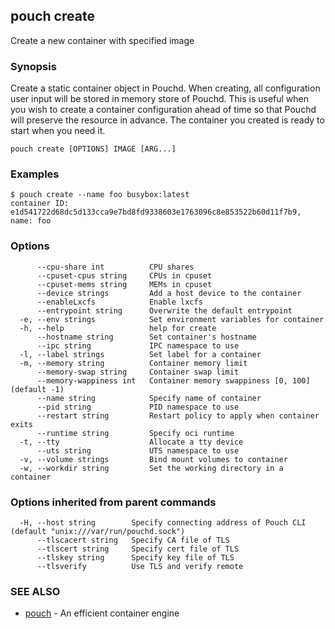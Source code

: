 ## pouch create

Create a new container with specified image

### Synopsis

Create a static container object in Pouchd. When creating, all configuration user input will be stored in memory store of Pouchd. This is useful when you wish to create a container configuration ahead of time so that Pouchd will preserve the resource in advance. The container you created is ready to start when you need it.

```
pouch create [OPTIONS] IMAGE [ARG...]
```

### Examples

```
$ pouch create --name foo busybox:latest
container ID: e1d541722d68dc5d133cca9e7bd8fd9338603e1763096c8e853522b60d11f7b9, name: foo
```

### Options

```
      --cpu-share int          CPU shares
      --cpuset-cpus string     CPUs in cpuset
      --cpuset-mems string     MEMs in cpuset
      --device strings         Add a host device to the container
      --enableLxcfs            Enable lxcfs
      --entrypoint string      Overwrite the default entrypoint
  -e, --env strings            Set environment variables for container
  -h, --help                   help for create
      --hostname string        Set container's hostname
      --ipc string             IPC namespace to use
  -l, --label strings          Set label for a container
  -m, --memory string          Container memory limit
      --memory-swap string     Container swap limit
      --memory-wappiness int   Container memory swappiness [0, 100] (default -1)
      --name string            Specify name of container
      --pid string             PID namespace to use
      --restart string         Restart policy to apply when container exits
      --runtime string         Specify oci runtime
  -t, --tty                    Allocate a tty device
      --uts string             UTS namespace to use
  -v, --volume strings         Bind mount volumes to container
  -w, --workdir string         Set the working directory in a container
```

### Options inherited from parent commands

```
  -H, --host string        Specify connecting address of Pouch CLI (default "unix:///var/run/pouchd.sock")
      --tlscacert string   Specify CA file of TLS
      --tlscert string     Specify cert file of TLS
      --tlskey string      Specify key file of TLS
      --tlsverify          Use TLS and verify remote
```

### SEE ALSO

* [pouch](pouch.md)	 - An efficient container engine

